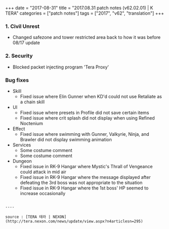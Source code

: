 +++
date = "2017-08-31"
title = "2017.08.31 patch notes (v62.02.01) | K TERA"
categories = ["patch notes"]
tags = ["2017", "v62", "translation"]
+++

### 1. Civil Unrest
- Changed safezone and tower restricted area back to how it was before 08/17 update

### 2. Security
- Blocked packet injecting program 'Tera Proxy'

### Bug fixes
- Skill
  - Fixed issue where Elin Gunner when KD'd could not use Retaliate as a chain skill
- UI
  - Fixed issue where presets in Profile did not save certain items
  - Fixed issue where crit splash did not display when using Refined Noctenium
- Effect
  - Fixed issue where swimming with Gunner, Valkyrie, Ninja, and Brawler did not display swimming animation
- Services
  - Some costume comment
  - Some costume comment
- Dungeon
  - Fixed issue in RK-9 Hangar where Mystic's Thrall of Vengeance could attack in mid air
  - Fixed issue in RK-9 Hangar where the message displayed after defeating the 3rd boss was not appropriate to the situation
  - Fixed issue in RK-9 Hangar where the 1st boss' HP seemed to increase occasionally
```

----

source : [TERA 테라 | NEXON](http://tera.nexon.com/news/update/view.aspx?n4articlesn=295)
